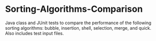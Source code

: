 # Sorting-Algorithms-Comparison
Java class and JUnit tests to compare the performance of the following sorting algorithms: bubble, insertion, shell, selection, merge, and quick. Also includes test input files.
